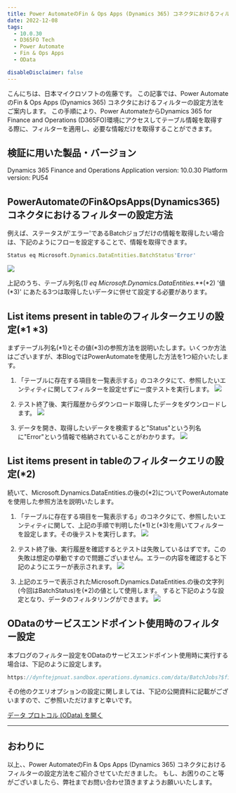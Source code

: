 ```yaml
---
title: Power AutomateのFin & Ops Apps (Dynamics 365) コネクタにおけるフィルターの設定方法
date: 2022-12-08
tags:
  - 10.0.30
  - D365FO Tech
  - Power Automate
  - Fin & Ops Apps
  - OData

disableDisclaimer: false
---
```


こんにちは、日本マイクロソフトの佐藤です。
この記事では、Power AutomateのFin & Ops Apps (Dynamics 365) コネクタにおけるフィルターの設定方法をご案内します。
この手順により、Power AutomateからDynamics 365 for Finance and Operations (D365FO)環境にアクセスしてテーブル情報を取得する際に、フィルターを適用し、必要な情報だけを取得することができます。  

<!-- more -->
## 検証に用いた製品・バージョン
Dynamics 365 Finance and Operations
Application version: 10.0.30
Platform version: PU54

## PowerAutomateのFin&OpsApps(Dynamics365)コネクタにおけるフィルターの設定方法

例えば、ステータスが'エラー'であるBatchジョブだけの情報を取得したい場合は、下記のようにフローを設定することで、情報を取得できます。

```javascript
Status eq Microsoft.Dynamics.DataEntities.BatchStatus'Error'
```
![](./how-to-powerautomateapi/automate1.png)

上記のうち、テーブル列名(*1) eq Microsoft.Dynamics.DataEntities.***(*2) '値(*3)'
にあたる3つは取得したいデータに併せて設定する必要があります。

## List items present in tableのフィルタークエリの設定(*1 *3)
まずテーブル列名(*1)とその値(*3)の参照方法を説明いたします。いくつか方法はございますが、本BlogではPowerAutomateを使用した方法を1つ紹介いたします。

1. 「テーブルに存在する項目を一覧表示する」のコネクタにて、参照したいエンティティに関してフィルターを設定せずに一度テストを実行します。
![](./how-to-powerautomateapi/automate2.png)

2. テスト終了後、実行履歴からダウンロード取得したデータをダウンロードします。
![](./how-to-powerautomateapi/automate3.png)

3. データを開き、取得したいデータを検索すると"Status"という列名に"Error"という情報で格納されていることがわかります。
![](./how-to-powerautomateapi/automate4.png)

## List items present in tableのフィルタークエリの設定(*2)
続いて、Microsoft.Dynamics.DataEntities.の後の(*2)についてPowerAutomateを使用した参照方法を説明いたします。

1. 「テーブルに存在する項目を一覧表示する」のコネクタにて、参照したいエンティティに関して、上記の手順で判明した(*1)と(*3)を用いてフィルターを設定します。その後テストを実行します。
![](./how-to-powerautomateapi/automate5.png)

2. テスト終了後、実行履歴を確認するとテストは失敗しているはずです。この失敗は想定の挙動ですので問題ございません。エラーの内容を確認すると下記のようにエラーが表示されます。
![](./how-to-powerautomateapi/automate6.png)

3. 上記のエラーで表示されたMicrosoft.Dynamics.DataEntities.の後の文字列(今回はBatchStatus)を(*2)の値として使用します。
すると下記のような設定となり、データのフィルタリングができます。
![](./how-to-powerautomateapi/automate1.png)

## ODataのサービスエンドポイント使用時のフィルター設定
本ブログのフィルター設定をODataのサービスエンドポイント使用時に実行する場合は、下記のように設定します。

```javascript
https://dynftejpnuat.sandbox.operations.dynamics.com/data/BatchJobs?$filter=Status eq Microsoft.Dynamics.DataEntities.BatchStatus'Error'
```
その他のクエリオプションの設定に関しましては、下記の公開資料に記載がございますので、ご参照いただけますと幸いです。

[データ プロトコル (OData) を開く](https://learn.microsoft.com/ja-jp/dynamics365/fin-ops-core/dev-itpro/data-entities/odata)

---
## おわりに  

以上、、Power AutomateのFin & Ops Apps (Dynamics 365) コネクタにおけるフィルターの設定方法をご紹介させていただきました。
もし、お困りのこと等がございましたら、弊社までお問い合わせ頂きますようお願いいたします。  
